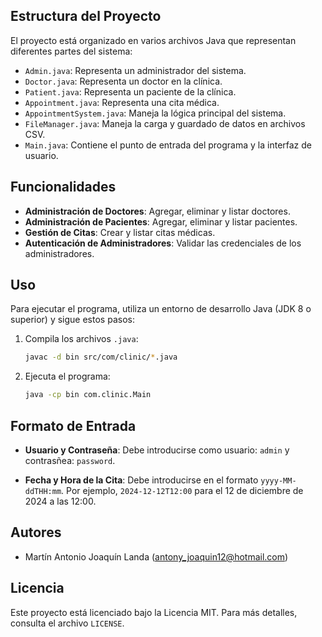 ## Estructura del Proyecto

El proyecto está organizado en varios archivos Java que representan diferentes partes del sistema:

- `Admin.java`: Representa un administrador del sistema.
- `Doctor.java`: Representa un doctor en la clínica.
- `Patient.java`: Representa un paciente de la clínica.
- `Appointment.java`: Representa una cita médica.
- `AppointmentSystem.java`: Maneja la lógica principal del sistema.
- `FileManager.java`: Maneja la carga y guardado de datos en archivos CSV.
- `Main.java`: Contiene el punto de entrada del programa y la interfaz de usuario.

## Funcionalidades

- **Administración de Doctores**: Agregar, eliminar y listar doctores.
- **Administración de Pacientes**: Agregar, eliminar y listar pacientes.
- **Gestión de Citas**: Crear y listar citas médicas.
- **Autenticación de Administradores**: Validar las credenciales de los administradores.

## Uso

Para ejecutar el programa, utiliza un entorno de desarrollo Java (JDK 8 o superior) y sigue estos pasos:

1. Compila los archivos `.java`:
    ```sh
    javac -d bin src/com/clinic/*.java
    ```

2. Ejecuta el programa:
    ```sh
    java -cp bin com.clinic.Main
    ```

## Formato de Entrada

- **Usuario y Contraseña**: Debe introducirse como usuario: `admin` y contrasñea: `password`.

- **Fecha y Hora de la Cita**: Debe introducirse en el formato `yyyy-MM-ddTHH:mm`. Por ejemplo, `2024-12-12T12:00` para el 12 de diciembre de 2024 a las 12:00.

## Autores

- Martín Antonio Joaquín Landa (antony_joaquin12@hotmail.com)

## Licencia

Este proyecto está licenciado bajo la Licencia MIT. Para más detalles, consulta el archivo `LICENSE`.